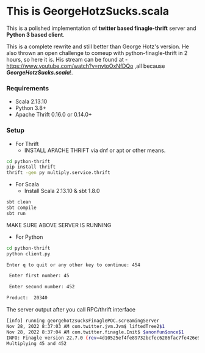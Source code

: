 # This is GeorgeHotzSucks.scala

This is a polished implementation of **twitter based finagle-thrift** server and **Python 3 based client**.

This is a complete rewrite and still better than George Hotz's version. He also thrown an open challenge to comeup with python-finagle-thrift in 2 hours, so here it is. His stream can be found at - 
https://www.youtube.com/watch?v=nvtoOxNfDQo ,all because **_GeorgeHotzSucks.scala_**!.

### Requirements
- Scala 2.13.10
- Python 3.8+
- Apache Thrift 0.16.0 or 0.14.0+

### Setup 
- For Thrift
  - INSTALL APACHE THRIFT via dnf or apt or other means.
```bash
cd python-thrift
pip install thrift
thrift -gen py multiply.service.thrift
 ```
- For Scala
  - Install Scala 2.13.10 & sbt 1.8.0  
```bash
sbt clean
sbt compile
sbt run
```
MAKE SURE ABOVE SERVER IS RUNNING
- For Python
```bash
cd python-thrift
python client.py

Enter q to quit or any other key to continue: 454

 Enter first number: 45

 Enter second number: 452

Product:  20340
```

The server output after you call RPC/thrift interface
```bash
[info] running georgehotzsucksFinaglePOC.screamingServer 
Nov 28, 2022 8:37:03 AM com.twitter.jvm.Jvm$ liftedTree2$1
Nov 28, 2022 8:37:04 AM com.twitter.finagle.Init$ $anonfun$once$1
INFO: Finagle version 22.7.0 (rev=4d10525ef4fe89732bcfec6286fac7fe426e9082) built at 20220728-183850
Multiplying 45 and 452
```
